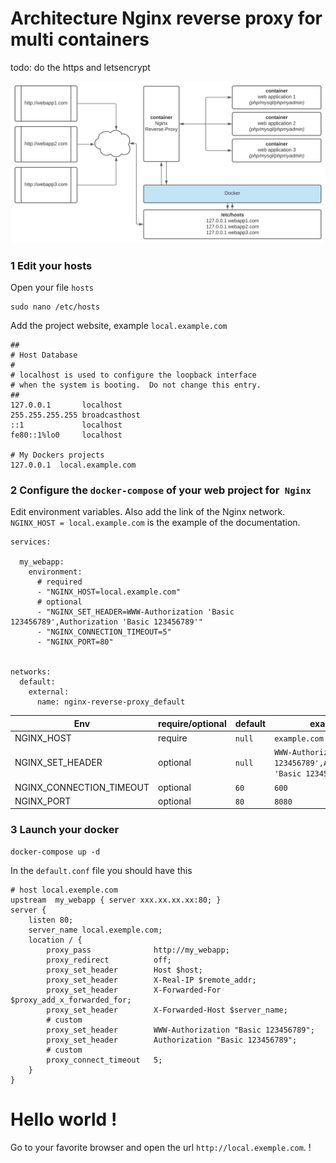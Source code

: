 # Architecture Nginx reverse proxy for multi containers

> 
todo: do the https and letsencrypt

![Contribution guidelines for this project](doc/schema.svg)

### 1 Edit your hosts

Open your file `hosts`

````
sudo nano /etc/hosts
````

Add the project website, example `local.example.com`

````
##
# Host Database
#
# localhost is used to configure the loopback interface
# when the system is booting.  Do not change this entry.
##
127.0.0.1       localhost
255.255.255.255 broadcasthost
::1             localhost
fe80::1%lo0     localhost

# My Dockers projects
127.0.0.1  local.example.com
````
### 2 Configure the `docker-compose` of your web project for` Nginx`

Edit environment variables. Also add the link of the Nginx network.
`NGINX_HOST = local.example.com` is the example of the documentation.

````
services:

  my_webapp:
    environment:
      # required
      - "NGINX_HOST=local.example.com"
      # optional
      - "NGINX_SET_HEADER=WWW-Authorization 'Basic 123456789',Authorization 'Basic 123456789'"
      - "NGINX_CONNECTION_TIMEOUT=5"
      - "NGINX_PORT=80"
      
      
networks:
  default:
    external:
      name: nginx-reverse-proxy_default
````

Env | require/optional | default | example
------------ | ------------- | ------------- | -------------
NGINX_HOST               | require   | `null` | `example.com`
NGINX_SET_HEADER         | optional  | `null` | `WWW-Authorization 'Basic 123456789',Authorization 'Basic 123456789'`
NGINX_CONNECTION_TIMEOUT | optional  | `60`   | `600`
NGINX_PORT               | optional  | `80`   | `8080`

### 3 Launch your docker

````
docker-compose up -d
````

In the `default.conf` file you should have this

````
# host local.exemple.com
upstream  my_webapp { server xxx.xx.xx.xx:80; }
server {
    listen 80;
    server_name local.exemple.com;
    location / {
        proxy_pass              http://my_webapp;
        proxy_redirect          off;
        proxy_set_header        Host $host;
        proxy_set_header        X-Real-IP $remote_addr;
        proxy_set_header        X-Forwarded-For $proxy_add_x_forwarded_for;
        proxy_set_header        X-Forwarded-Host $server_name;
        # custom
        proxy_set_header        WWW-Authorization "Basic 123456789";
        proxy_set_header        Authorization "Basic 123456789";
        # custom
        proxy_connect_timeout   5;
    }
}
````

# Hello world !

Go to your favorite browser and open the url `http://local.exemple.com`. !

